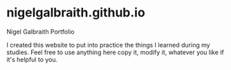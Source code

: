 # nigelgalbraith.github.io
Nigel Galbraith Portfolio

I created this website to put into practice the things I learned during my studies. Feel free to use anything here copy it, modify it, whatever you like if it's helpful to you.
